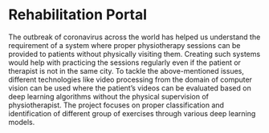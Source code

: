 # Rehabilitation Portal

The outbreak of coronavirus across the world has helped us understand the requirement of a system where proper physiotherapy sessions can be provided to patients without physically visiting them. Creating such systems would help with practicing the sessions regularly even if the patient or therapist is not in the same city. To tackle the above-mentioned issues, different technologies like video processing from the domain of computer vision can be used where the patient’s videos can be evaluated based on deep learning algorithms without the physical supervision of physiotherapist. The project focuses on proper classification and identification of different group of exercises through various deep learning models.
